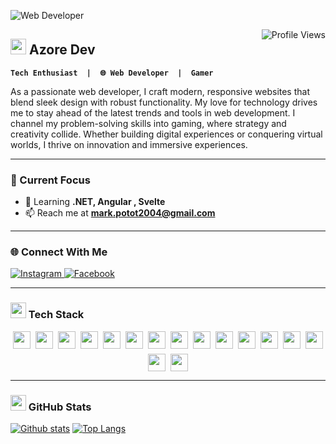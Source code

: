 ![Web Developer](https://media4.giphy.com/media/v1.Y2lkPTc5MGI3NjExN280em9vcnRtdTBzbTU1YzcwMHQ0bzE2a3o4cTljbmd3cG84cnhvOSZlcD12MV9pbnRlcm5hbF9naWZfYnlfaWQmY3Q9Zw/kkwwub0ANo8wm2hXwE/giphy.gif)

<img src="https://komarev.com/ghpvc/?username=Mark20042&label=Profile%20views&color=0e75b6&style=for-the-badge" alt="Profile Views" align="right" />


<!-- ABOUT ME SECTION WITH ANIMATION -->
## <img src="https://media.giphy.com/media/hvRJCLFzcasrR4ia7z/giphy.gif" width="25px"> Azore Dev
**`Tech Enthusiast  |  🌐 Web Developer  |  Gamer`**
<div align="left">
  <p>
As a passionate web developer, I craft modern, responsive websites that blend sleek design with robust functionality. My love for technology drives me to stay ahead of the latest trends and tools in web development. I channel my problem-solving skills into gaming, where strategy and creativity collide. Whether building digital experiences or conquering virtual worlds, I thrive on innovation and immersive experiences.
  </p>
  </div>

  
  ---

  
### 🎯 Current Focus

- 🌱 Learning **.NET, Angular , Svelte**  
- 📫 Reach me at **mark.potot2004@gmail.com**  




---
### 🌐 Connect With Me
<div align="left">
  <a href="https://www.instagram.com/azorezxc" target="_blank">
    <img src="https://img.shields.io/badge/Instagram-E4405F?logo=instagram&logoColor=white&style=for-the-badge" alt="Instagram">
  </a>
  <a href="https://www.facebook.com/makoyjoseph.minor" target="_blank">
    <img src="https://img.shields.io/badge/Facebook-1877F2?logo=facebook&logoColor=white&style=for-the-badge" alt="Facebook">
  </a>
</div>

---

### <img src="https://media2.giphy.com/media/QssGEmpkyEOhBCb7e1/giphy.gif?cid=ecf05e47a0n3gi1bfqntqmob8g9aid1oyj2wr3ds3mg700bl&rid=giphy.gif" width="25px">  Tech Stack
<div align="center" style="display: flex; flex-wrap: wrap; gap: 8px; justify-content: center;">


<img src="https://img.shields.io/badge/HTML5-E34F26?style=flat-square&logo=html5&logoColor=white" height="28">
<img src="https://img.shields.io/badge/CSS3-1572B6?style=flat-square&logo=css3&logoColor=white" height="28">
<img src="https://img.shields.io/badge/JavaScript-F7DF1E?style=flat-square&logo=javascript&logoColor=black" height="28">
<img src="https://img.shields.io/badge/Tailwind_CSS-38B2AC?style=flat-square&logo=tailwind-css&logoColor=white" height="28">
<img src="https://img.shields.io/badge/C-00599C?style=flat-square&logo=c&logoColor=white" height="28">
<img src="https://img.shields.io/badge/C++-00599C?style=flat-square&logo=c%2B%2B&logoColor=white" height="28">
<img src="https://img.shields.io/badge/C%23-239120?style=flat-square&logo=c-sharp&logoColor=white" height="28">
<img src="https://img.shields.io/badge/Java-ED8B00?style=flat-square&logo=openjdk&logoColor=white" height="28">
<img src="https://img.shields.io/badge/Angular-DD0031?style=flat-square&logo=angular&logoColor=white" height="28">
<img src="https://img.shields.io/badge/Svelte-FF3E00?style=flat-square&logo=svelte&logoColor=white" height="28">
<img src="https://img.shields.io/badge/React-61DAFB?style=flat-square&logo=react&logoColor=black" height="28">
<img src="https://img.shields.io/badge/.NET-512BD4?style=flat-square&logo=dotnet&logoColor=white" height="28">
<img src="https://img.shields.io/badge/MySQL-4479A1?style=flat-square&logo=mysql&logoColor=white" height="28">
<img src="https://img.shields.io/badge/Microsoft_SQL_Server-CC2927?style=flat-square&logo=microsoft-sql-server&logoColor=white" height="28">
<img src="https://img.shields.io/badge/Git-F05032?style=flat-square&logo=git&logoColor=white" height="28">
<img src="https://img.shields.io/badge/Figma-F24E1E?style=flat-square&logo=figma&logoColor=white" height="28">

</div>
 
---


<!-- GITHUB STATS WITH ANIMATIONS -->
### <img src="https://media.giphy.com/media/iY8CRBdQXODJSCERIr/giphy.gif" width="25px"> GitHub Stats

  <a href="#">![Github stats](https://github-readme-stats.vercel.app/api?username=Mark20042&theme=blueberry&count_private=true&hide_border=true&line_height=20)</a>
  <a href="#">![Top Langs](https://github-readme-stats.vercel.app/api/top-langs/?username=Mark20042&layout=compact&theme=blueberry&count_private=true&hide_border=true)</a>

 
